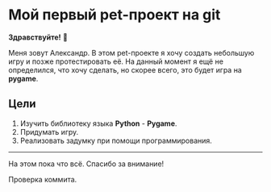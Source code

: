# Мой первый pet-проект на git
__Здравствуйте!__ :wave:

Меня зовут Александр. В этом pet-проекте я хочу создать небольшую игру и позже протестировать её. На данный момент я ещё не определился, что хочу сделать, но скорее всего, это будет игра на __pygame__.
## Цели
1. Изучить библиотеку языка __Python__ - __Pygame__.
2. Придумать игру.
3. Реализовать задумку при помощи программирования.
___
На этом пока что всё. Спасибо за внимание!

Проверка коммита.
